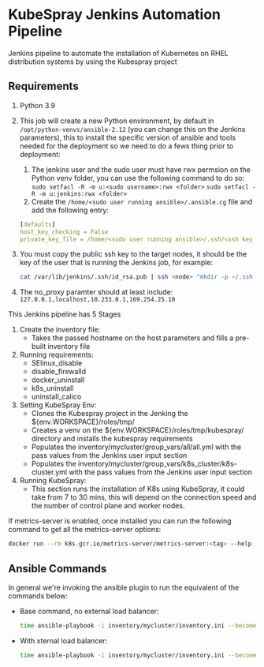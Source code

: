 # KubeSpray Jenkins Automation Pipeline
Jenkins pipeline to automate the installation of Kubernetes on RHEL distribution systems by using the Kubespray project

## Requirements
1. Python 3.9

1. This job will create a new Python environment, by default in `/opt/python-venvs/ansible-2.12` (you can change this on the Jenkins parameters), this to install the specific version of ansible and tools needed for the deployment so we need to do a fews thing prior to deployment:
   1. The jenkins user and the sudo user must have rwx permsion on the Python venv folder, you can use the following command to do so:
      `sudo setfacl -R -m u:<sudo username>:rwx <folder>`
      `sudo setfacl -R -m u:jenkins:rwx <folder>`
   1. Create the `/home/<sudo user running ansible>/.ansible.cg` file and add the following entry:
   ```yaml
   [defaults]
   host_key_checking = False
   private_key_file = /home/<sudo user running ansible>/.ssh/<ssh key authorized to loging into your node>
   ```

1. You must copy the public ssh key to the target nodes, it should be the key of the user that is running the Jenkins job, for example:

   ```bash
   cat /var/lib/jenkins/.ssh/id_rsa.pub | ssh <node> "mkdir -p ~/.ssh && cat >> ~/.ssh/authorized_keys"
   ```

1. The no_proxy paramter should at least include:
   `127.0.0.1,localhost,10.233.0.1,169.254.25.10`

This Jenkins pipeline has 5 Stages

1. Create the inventory file:
   - Takes the passed hostname on the host parameters and fills a pre-built inventory file
2. Running requirements:
   - SElinux_disable
   - disable_firewalld
   - docker_uninstall
   - k8s_uninstall
   - uninstall_calico
4. Setting KubeSpray Env:
   - Clones the Kubespray project in the Jenking the ${env.WORKSPACE}/roles/tmp/
   - Creates a venv on the ${env.WORKSPACE}/roles/tmp/kubespray/ directory and installs the kubespray requirements
   - Populates the inventory/mycluster/group_vars/all/all.yml with the pass values from the Jenkins user input section
   - Populates the inventory/mycluster/group_vars/k8s_cluster/k8s-cluster.yml with the pass values from the Jenkins user input section
5. Running KubeSpray:
   - This section runs the installation of K8s using KubeSpray, it could take from 7 to 30 mins, this will depend on the connection speed and the number of control plane and worker nodes.

If metrics-server is enabled, once installed you can run the following command to get all the metrics-server options:

```bash
docker run --rm k8s.gcr.io/metrics-server/metrics-server:<tag> --help
```

## Ansible Commands
In general we're invoking the ansible plugin to run the equivalent of the commands below:
- Base command, no external load balancer:

   ```bash
   time ansible-playbook -i inventory/mycluster/inventory.ini --become --become-user=root cluster.yml -K --extra-vars="http_proxy=<proxy node> https_proxy=<proxy node> no_proxy=127.0.0.1,localhost,10.233.0.1,169.254.25.10,<add the rest of nodes you need exclude> kube_proxy_mode=iptables dashboard_enabled=<default value> metrics_server_enabled=<default value> helm_enabled=<default value>" -v
   ```

- With xternal load balancer:

   ```bash
   time ansible-playbook -i inventory/mycluster/inventory.ini --become --become-user=root cluster.yml -K --extra-vars="http_proxy=<proxy node> https_proxy=<proxy node> no_proxy=127.0.0.1,localhost,10.233.0.1,169.254.25.10,<add the rest of nodes you need exclude> kube_proxy_mode=iptables dashboard_enabled=<default value> metrics_server_enabled=<default value> helm_enabled=<default value>" -v
   ```

